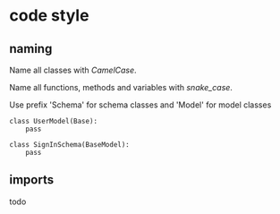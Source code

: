 # code style

## naming

Name all classes with *CamelCase*.

Name all functions, methods and variables with *snake_case*.

Use prefix 'Schema' for schema classes and 'Model' for model classes
```
class UserModel(Base):
    pass

class SignInSchema(BaseModel):
    pass
```

## imports

todo